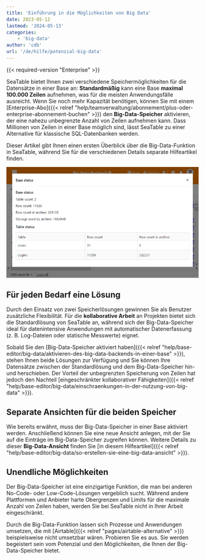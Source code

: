 ```yaml
---
title: 'Einführung in die Möglichkeiten von Big Data'
date: 2023-05-12
lastmod: '2024-05-13'
categories:
    - 'big-data'
author: 'cdb'
url: '/de/hilfe/potenzial-big-data'
---
```


{{< required-version "Enterprise" >}}

SeaTable bietet Ihnen zwei verschiedene Speichermöglichkeiten für die Datensätze in einer Base an: **Standardmäßig** kann eine Base **maximal 100.000 Zeilen** aufnehmen, was für die meisten Anwendungsfälle ausreicht. Wenn Sie noch mehr Kapazität benötigen, können Sie mit einem [Enterprise-Abo]({{< relref "help/teamverwaltung/abonnement/plus-oder-enterprise-abonnement-buchen" >}}) den **Big-Data-Speicher** aktivieren, der eine nahezu unbegrenzte Anzahl von Zeilen aufnehmen kann. Dass Millionen von Zeilen in einer Base möglich sind, lässt SeaTable zu einer Alternative für klassische SQL-Datenbanken werden.

Dieser Artikel gibt Ihnen einen ersten Überblick über die Big-Data-Funktion in SeaTable, während Sie für die verschiedenen Details separate Hilfeartikel finden.

![Big data backend in action](images/SeaTable-3.1-Base-Stats-with-Big-Data.png)

## Für jeden Bedarf eine Lösung

Durch den Einsatz von zwei Speicherlösungen gewinnen Sie als Benutzer zusätzliche Flexibilität. Für die **kollaborative Arbeit** an Projekten bietet sich die Standardlösung von SeaTable an, während sich der Big-Data-Speicher ideal für datenintensive Anwendungen mit automatischer Datenerfassung (z. B. Log-Dateien oder statische Messwerte) eignet.

Sobald Sie den [Big-Data-Speicher aktiviert haben]({{< relref "help/base-editor/big-data/aktivieren-des-big-data-backends-in-einer-base" >}}), stehen Ihnen beide Lösungen zur Verfügung und Sie können Ihre Datensätze zwischen der Standardlösung und dem Big-Data-Speicher hin- und herschieben. Der Vorteil der unbegrenzten Speicherung von Zeilen hat jedoch den Nachteil [eingeschränkter kollaborativer Fähigkeiten]({{< relref "help/base-editor/big-data/einschraenkungen-in-der-nutzung-von-big-data" >}}).

## Separate Ansichten für die beiden Speicher

Wie bereits erwähnt, muss der Big-Data-Speicher in einer Base aktiviert werden. Anschließend können Sie eine neue Ansicht anlegen, mit der Sie auf die Einträge im Big-Data-Speicher zugreifen können. Weitere Details zu dieser **Big-Data-Ansicht** finden Sie [in diesem Hilfeartikel]({{< relref "help/base-editor/big-data/so-erstellen-sie-eine-big-data-ansicht" >}}).

## Unendliche Möglichkeiten

Der Big-Data-Speicher ist eine einzigartige Funktion, die man bei anderen No-Code- oder Low-Code-Lösungen vergeblich sucht. Während andere Plattformen und Anbieter harte Obergrenzen und Limits für die maximale Anzahl von Zeilen haben, werden Sie bei SeaTable nicht in Ihrer Arbeit eingeschränkt.

Durch die Big-Data-Funktion lassen sich Prozesse und Anwendungen umsetzen, die mit [Airtable]({{< relref "pages/airtable-alternative" >}}) beispielsweise nicht umsetzbar wären. Probieren Sie es aus. Sie werden begeistert sein vom Potenzial und den Möglichkeiten, die Ihnen der Big-Data-Speicher bietet.
